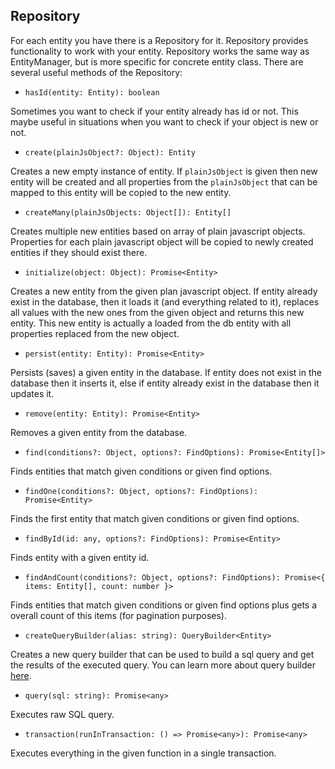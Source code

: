## Repository

For each entity you have there is a Repository for it.
Repository provides functionality to work with your entity.
Repository works the same way as EntityManager, but is more specific for concrete entity class.
There are several useful methods of the Repository:

* `hasId(entity: Entity): boolean`

Sometimes you want to check if your entity already has id or not. This maybe useful in situations when you want to
check if your object is new or not.

* `create(plainJsObject?: Object): Entity`

Creates a new empty instance of entity. If `plainJsObject` is given then new entity will be created and all properties
from the `plainJsObject` that can be mapped to this entity will be copied to the new entity.

* `createMany(plainJsObjects: Object[]): Entity[]`

Creates multiple new entities based on array of plain javascript objects. Properties for each plain javascript object
will be copied to newly created entities if they should exist there.

* `initialize(object: Object): Promise<Entity>`

Creates a new entity from the given plan javascript object. If entity already exist in the database, then
it loads it (and everything related to it), replaces all values with the new ones from the given object
and returns this new entity. This new entity is actually a loaded from the db entity with all properties
replaced from the new object.

* `persist(entity: Entity): Promise<Entity>`

Persists (saves) a given entity in the database. If entity does not exist in the database then it inserts it,
else if entity already exist in the database then it updates it.

* `remove(entity: Entity): Promise<Entity>`

Removes a given entity from the database.

* `find(conditions?: Object, options?: FindOptions): Promise<Entity[]>`

Finds entities that match given conditions or given find options.

* `findOne(conditions?: Object, options?: FindOptions): Promise<Entity>`

Finds the first entity that match given conditions or given find options.

* `findById(id: any, options?: FindOptions): Promise<Entity>`

Finds entity with a given entity id.

* `findAndCount(conditions?: Object, options?: FindOptions): Promise<{ items: Entity[], count: number }>`

Finds entities that match given conditions or given find options plus gets a overall count of this items (for
pagination purposes).

* `createQueryBuilder(alias: string): QueryBuilder<Entity>`

Creates a new query builder that can be used to build a sql query and get the results of the executed query. You can
learn more about query builder [here](docs/query-builder.md).

* `query(sql: string): Promise<any>`

Executes raw SQL query.

* `transaction(runInTransaction: () => Promise<any>): Promise<any>`

Executes everything in the given function in a single transaction.
